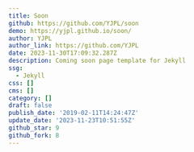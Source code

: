 ```yaml
---
title: Soon
github: https://github.com/YJPL/soon
demo: https://yjpl.github.io/soon/
author: YJPL
author_link: https://github.com/YJPL
date: 2023-11-30T17:09:32.287Z
description: Coming soon page template for Jekyll
ssg:
  - Jekyll
css: []
cms: []
category: []
draft: false
publish_date: '2019-02-11T14:24:47Z'
update_date: '2023-11-23T10:51:55Z'
github_star: 9
github_fork: 8
---
```

